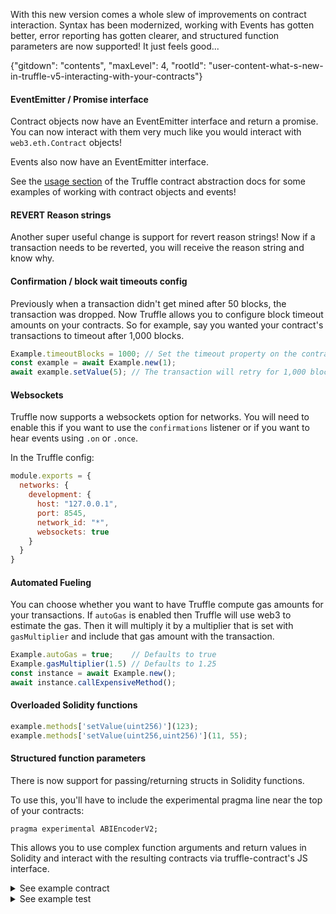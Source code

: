 With this new version comes a whole slew of improvements on contract interaction. Syntax has been modernized, working with Events has gotten better, error reporting has gotten clearer, and structured function parameters are now supported! It just feels good...

{"gitdown": "contents", "maxLevel": 4, "rootId": "user-content-what-s-new-in-truffle-v5-interacting-with-your-contracts"}

#### EventEmitter / Promise interface

Contract objects now have an EventEmitter interface and return a promise.
You can now interact with them very much like you would interact with
`web3.eth.Contract` objects!

Events also now have an EventEmitter interface.

See the [usage section](https://truffleframework.com/docs/truffle/reference/contract-abstractions#usage) of the Truffle contract abstraction docs for some
examples of working with contract objects and events!

#### REVERT Reason strings

Another super useful change is support for revert reason strings!  Now if a
transaction needs to be reverted, you will receive the reason string and know
why.

#### Confirmation / block wait timeouts config

Previously when a transaction didn't get mined after 50 blocks, the transaction
was dropped.  Now Truffle allows you to configure block timeout amounts on your
contracts.
So for example, say you wanted your contract's transactions to timeout after
1,000 blocks.

```javascript
Example.timeoutBlocks = 1000; // Set the timeout property on the contract abstraction
const example = await Example.new(1);
await example.setValue(5); // The transaction will retry for 1,000 blocks
```

#### Websockets

Truffle now supports a websockets option for networks. You will need to enable
this if you want to use the `confirmations` listener or if you want to hear
events using `.on` or `.once`.

In the Truffle config:
```javascript
module.exports = {
  networks: {
    development: {
      host: "127.0.0.1",
      port: 8545,
      network_id: "*",
      websockets: true
    }
  }
}
```

#### Automated Fueling

You can choose whether you want to have Truffle compute gas amounts for your
transactions.  If `autoGas` is enabled then Truffle will use web3 to estimate
the gas.  Then it will multiply it by a multiplier that is set with
`gasMultiplier` and include that gas amount with the transaction.

```javascript
Example.autoGas = true;    // Defaults to true
Example.gasMultiplier(1.5) // Defaults to 1.25
const instance = await Example.new();
await instance.callExpensiveMethod();
```

#### Overloaded Solidity functions

```javascript
example.methods['setValue(uint256)'](123);
example.methods['setValue(uint256,uint256)'](11, 55);
```

#### Structured function parameters

There is now support for passing/returning structs in Solidity functions.

To use this, you'll have to include the experimental pragma line near the top
of your contracts:

`pragma experimental ABIEncoderV2;`

This allows you to use complex function arguments and return values in Solidity
and interact with the resulting contracts via truffle-contract's JS interface.

<details>
<summary>See example contract</summary>

```solidity
pragma solidity ^0.5.0;
pragma experimental ABIEncoderV2;

contract Structs {
  struct Coord {
    uint x;
    uint y;
  }

  function swap(Coord memory coord)
    public
    pure
    returns (Coord memory)
  {
    Coord memory reversed = Coord({
      x: coord.y,
      y: coord.x
    });

    return reversed;
  }
}
```
</details>

<details>
<summary>See example test</summary>

```javascript
const Structs = artifacts.require("Structs");

contract("Structs", (accounts) => {
  it("reverses coordinates", async () => {
    const instance = await Structs.deployed();

    const original = { x: 5, y: 8 };

    const reversed = await instance.swap(original, { from: accounts[0] });

    assert.equal(reversed.y, original.x);
    assert.equal(reversed.x, original.y);
  })
});
```
</details>
